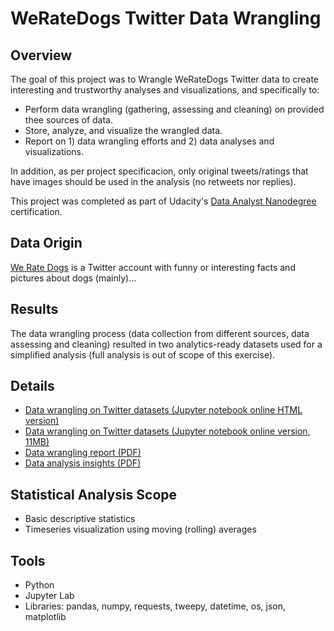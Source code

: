 # WeRateDogs Twitter Data Wrangling

## Overview
The goal of this project was to Wrangle WeRateDogs Twitter data to create interesting and trustworthy analyses and visualizations, and specifically to:
- Perform data wrangling (gathering, assessing and cleaning) on provided thee sources of data.
- Store, analyze, and visualize the wrangled data.
- Report on 1) data wrangling efforts and 2) data analyses and visualizations.

In addition, as per project specificacion, only original tweets/ratings that have images should be used in the analysis (no retweets nor replies).

This project was completed as part of Udacity's [Data Analyst Nanodegree](https://eu.udacity.com/course/data-analyst-nanodegree--nd002) certification.

## Data Origin
[We Rate Dogs](https://twitter.com/dog_rates) is a Twitter account with funny or interesting facts and pictures about dogs (mainly)...

## Results
The data wrangling process (data collection from different sources, data assessing and cleaning) resulted in two analytics-ready datasets used for a simplified analysis (full analysis is out of scope of this exercise).

## Details
- [Data wrangling on Twitter datasets (Jupyter notebook online HTML version)](https://ksatola.github.io/wrangle_act.html)
- [Data wrangling on Twitter datasets (Jupyter notebook online version, 11MB)](https://github.com/ksatola/WeRateDogs-Twitter-Data-Wrangling/blob/master/wrangle_act.ipynb)
- [Data wrangling report (PDF)](https://ksatola.github.io/wrangle_report.pdf)
- [Data analysis insights (PDF)](https://ksatola.github.io/act_report.pdf)

## Statistical Analysis Scope
- Basic descriptive statistics
- Timeseries visualization using moving (rolling) averages

## Tools
- Python
- Jupyter Lab
- Libraries: pandas, numpy, requests, tweepy, datetime, os, json, matplotlib
